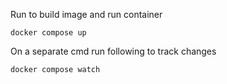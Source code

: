 Run to build image and run container

    docker compose up

On a separate cmd run following to track changes

    docker compose watch
